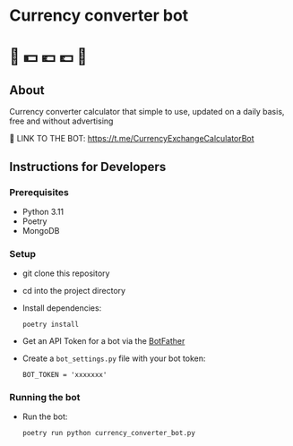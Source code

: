 # Currency converter bot 
# 🤖 💵 💶 💷 🤖


## About
Currency converter calculator that simple to use, updated on a daily basis, free and without advertising

📱 LINK TO THE BOT: https://t.me/CurrencyExchangeCalculatorBot
 

## Instructions for Developers 
### Prerequisites
- Python 3.11
- Poetry
- MongoDB

### Setup
- git clone this repository 
- cd into the project directory
- Install dependencies:
    
      poetry install


- Get an API Token for a bot via the [BotFather](https://telegram.me/BotFather)
- Create a `bot_settings.py` file with your bot token:

      BOT_TOKEN = 'xxxxxxx'

### Running the bot        
- Run the bot:

      poetry run python currency_converter_bot.py
